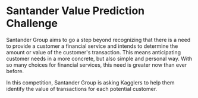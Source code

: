 # Santander Value Prediction Challenge

Santander Group aims to go a step beyond recognizing that there is a need to provide a customer a financial service and intends to determine the amount or value of the customer's transaction. 
This means anticipating customer needs in a more concrete, but also simple and personal way. 
With so many choices for financial services, this need is greater now than ever before.

In this competition, Santander Group is asking Kagglers to help them identify the value of transactions for each potential customer. 
